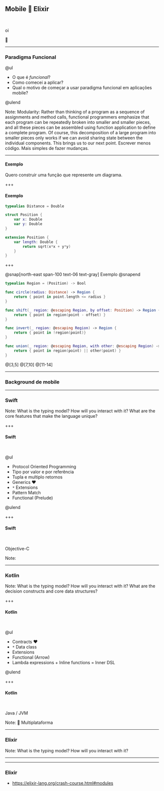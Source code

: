 
## Mobile 🤯 Elixir
<br>


 oi 
<br>
 
 👋 

---

### Paradigma Funcional

@ul

- O que é _funcional_?
- Como comecei a aplicar?
- Qual o motivo de começar a usar paradigma funcional em aplicações mobile?

@ulend

Note:
Modularity: Rather than thinking of a program as a sequence of assignments and method calls, functional programmers emphasize that each program can be repeatedly broken into smaller and smaller pieces, and all these pieces can be assembled using function application to define a complete program. Of course, this decomposition of a large program into smaller pieces only works if we can avoid sharing state between the individual components. This brings us to our next point.
Escrever menos código.
Mais simples de fazer mudanças.

---

#### Exemplo

Quero construir uma função que represente um diagrama.

+++

#### Exemplo

```swift
typealias Distance = Double

struct Position {
    var x: Double
    var y: Double
}

extension Position {
    var length: Double {
        return sqrt(x*x + y*y)
    }
}
```

+++

@snap[north-east span-100 text-06 text-gray]
    Exemplo
@snapend

```swift
typealias Region = (Position) -> Bool

func circle(radius: Distance) -> Region {
    return { point in point.length <= radius }
}

func shift(_ region: @escaping Region, by offset: Position) -> Region {
    return { point in region(point - offset) }
}

func invert(_ region: @escaping Region) -> Region {
    return { point in !region(point)}
}

func union(_ region: @escaping Region, with other: @escaping Region) -> Region {
    return { point in region(point) || other(point) }
}
```
@[3,5]
@[7,10]
@[11-14]

---

### Background de mobile


---

### Swift

Note: What is the typing model?
How will you interact with it?
What are the core features that make the language unique?

+++

#### Swift
<br>

@ul

- Protocol Oriented Programming
- Tipo por valor e por referência
- Tupla e multiplo retornos
- Generics ♥
- `*` Extensions
- Pattern Match
- Functional (Prelude)

@ulend

+++

#### Swift
<br>

Objective-C

Note:

---

### Kotlin

Note: What is the typing model?
How will you interact with it?
What are the decision constructs and core data structures?

+++

#### Kotlin
<br>

@ul

- Contracts ♥️
- `*` Data class
- Extensions
- Functional (Arrow)
- Lambda expressions + Inline functions = Inner DSL

@ulend

+++

#### Kotlin
<br>

Java / JVM

Note:
🤔 Multiplataforma

---

### Elixir

Note: What is the typing model?
How will you interact with it?

---




---

### Elixir 

- https://elixir-lang.org/crash-course.html#modules